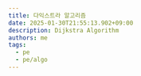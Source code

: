 ```yaml
---
title: 다익스트라 알고리즘
date: 2025-01-30T21:55:13.902+09:00
description: Dijkstra Algorithm
authors: me
tags:
  - pe
  - pe/algo
---
```

